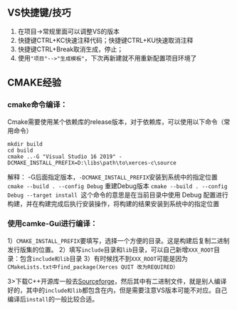 ## VS快捷键/技巧
1. 在项目->常规里面可以调整VS的版本
2. 快捷键CTRL+KC快速注释代码；快捷键CTRL+KU快速取消注释
3. 快捷键CTRL+Break取消生成，停止；
4. 使用`"项目"-->"生成模板"`，下次再新建就不用重新配置项目环境了
## CMAKE经验
### cmake命令编译：
Cmake需要使用某个依赖库的release版本，对于依赖库，可以使用以下命令（常用命令）
```Shell
mkdir build
cd build
cmake ..-G "Visual Studio 16 2019" -DCMAKE_INSTALL_PREFIX=D:\libs\path\to\xerces-c\source
```
解释：
-G后面指定版本，`-DCMAKE_INSTALL_PREFIX`安装到系统中的指定位置
`cmake --build . --config Debug` 重建Debug版本
`cmake --build . --config Debug --target install `这个命令的意思是在当前目录中使用 Debug 配置进行构建，并在构建完成后执行安装操作，将构建的结果安装到系统中的指定位置

### 使用camke-Gui进行编译：
1）`CMAKE_INSTALL_PREFIX`要填写，选择一个方便的目录。这是构建后复制二进制发行版集的位置。
2）填写`include`目录和`lib`目录，可以自己新增`XXX_ROOT`目录：包含`include和lib`目录
3）有时候找不到`XXX_ROOT`可能是因为`CMakeLists.txt中find_package(Xerces QUIT 改为REQUIRED）`

3>下载C++开源库一般去[Sourceforge](https://sourceforge.net/)，然后其中有二进制文件，就是别人编译好的，其中的`include和lib`都包含在内，但是需要注意VS版本可能不对应。自己编译后`install`的一般比较合适。
